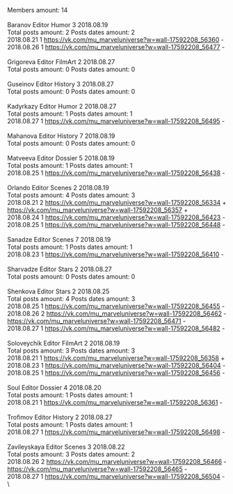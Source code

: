 Members amount: 14\
\
Baranov	Editor Humor 3 2018.08.19\
Total posts amount: 2	Posts dates amount: 2\
2018.08.21 1 https://vk.com/mu_marveluniverse?w=wall-17592208_56360 -	\
2018.08.26 1 https://vk.com/mu_marveluniverse?w=wall-17592208_56477 -	\
\
Grigoreva	Editor FilmArt 2 2018.08.27\
Total posts amount: 0	Posts dates amount: 0\
\
Guseinov	Editor History 3 2018.08.27\
Total posts amount: 0	Posts dates amount: 0\
\
Kadyrkazy	Editor Humor 2 2018.08.27\
Total posts amount: 1	Posts dates amount: 1\
2018.08.27 1 https://vk.com/mu_marveluniverse?w=wall-17592208_56495 -	\
\
Mahanova	Editor History 7 2018.08.19\
Total posts amount: 0	Posts dates amount: 0\
\
Matveeva	Editor Dossier 5 2018.08.19\
Total posts amount: 1	Posts dates amount: 1\
2018.08.25 1 https://vk.com/mu_marveluniverse?w=wall-17592208_56438 -	\
\
Orlando	Editor Scenes 2 2018.08.19\
Total posts amount: 4	Posts dates amount: 3\
2018.08.21 2 https://vk.com/mu_marveluniverse?w=wall-17592208_56334 +	https://vk.com/mu_marveluniverse?w=wall-17592208_56357 +	\
2018.08.24 1 https://vk.com/mu_marveluniverse?w=wall-17592208_56423 -	\
2018.08.25 1 https://vk.com/mu_marveluniverse?w=wall-17592208_56448 -	\
\
Sanadze	Editor Scenes 7 2018.08.19\
Total posts amount: 1	Posts dates amount: 1\
2018.08.23 1 https://vk.com/mu_marveluniverse?w=wall-17592208_56410 -	\
\
Sharvadze	Editor Stars 2 2018.08.27\
Total posts amount: 0	Posts dates amount: 0\
\
Shenkova	Editor Stars 2 2018.08.25\
Total posts amount: 4	Posts dates amount: 3\
2018.08.25 1 https://vk.com/mu_marveluniverse?w=wall-17592208_56455 -	\
2018.08.26 2 https://vk.com/mu_marveluniverse?w=wall-17592208_56462 -	https://vk.com/mu_marveluniverse?w=wall-17592208_56471 -	\
2018.08.27 1 https://vk.com/mu_marveluniverse?w=wall-17592208_56482 -	\
\
Soloveychik	Editor FilmArt 2 2018.08.19\
Total posts amount: 3	Posts dates amount: 3\
2018.08.21 1 https://vk.com/mu_marveluniverse?w=wall-17592208_56358 +	\
2018.08.23 1 https://vk.com/mu_marveluniverse?w=wall-17592208_56404 -	\
2018.08.25 1 https://vk.com/mu_marveluniverse?w=wall-17592208_56456 -	\
\
Soul	Editor Dossier 4 2018.08.20\
Total posts amount: 1	Posts dates amount: 1\
2018.08.21 1 https://vk.com/mu_marveluniverse?w=wall-17592208_56361 -	\
\
Trofimov	Editor History 2 2018.08.27\
Total posts amount: 1	Posts dates amount: 1\
2018.08.27 1 https://vk.com/mu_marveluniverse?w=wall-17592208_56498 -	\
\
Zavileyskaya	Editor Scenes 3 2018.08.22\
Total posts amount: 3	Posts dates amount: 2\
2018.08.26 2 https://vk.com/mu_marveluniverse?w=wall-17592208_56466 -	https://vk.com/mu_marveluniverse?w=wall-17592208_56465 -	\
2018.08.27 1 https://vk.com/mu_marveluniverse?w=wall-17592208_56504 -	\
\
